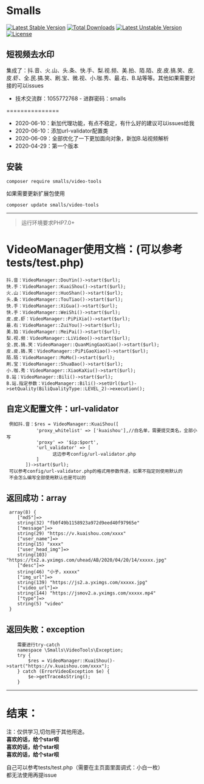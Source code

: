 <h1>Smalls</h1>
<p>
<a href="https://packagist.org/packages/smalls/video-tools"><img src="https://poser.pugx.org/smalls/video-tools/v/stable" alt="Latest Stable Version"></a>
<a href="https://packagist.org/packages/smalls/video-tools"><img src="https://poser.pugx.org/smalls/video-tools/downloads" alt="Total Downloads"></a>
<a href="https://packagist.org/packages/smalls/video-tools"><img src="https://poser.pugx.org/smalls/video-tools/v/unstable" alt="Latest Unstable Version"></a>
<a href="https://packagist.org/packages/smalls/video-tools"><img src="https://poser.pugx.org/smalls/video-tools/license" alt="License"></a>
</p>

## 短视频去水印
集成了：抖.音、火.山、头.条、快.手、梨.视.频、美.拍、陌.陌、皮.皮.搞.笑、皮.皮.虾、全.民.搞.笑、刷.宝、微.视、小.咖.秀、最.右、B.站等等。其他如果需要对接的可以issues

* 技术交流群：1055772768 - 进群密码：smalls

===============
* 2020-06-10：新加代理功能，有点不稳定，有什么好的建议可以issues给我
* 2020-06-10：添加url-validator配置类
* 2020-06-09：全部优化了一下更加面向对象，新加B.站视频解析
* 2020-04-29：第一个版本

## 安装

~~~
composer require smalls/video-tools
~~~

如果需要更新扩展包使用
~~~
composer update smalls/video-tools
~~~
 ********
> 运行环境要求PHP7.0+
 
 VideoManager使用文档：(可以参考tests/test.php)
 ==
    抖.音：VideoManager::DouYin()->start($url);
    快.手：VideoManager::KuaiShou()->start($url);
    火.山：VideoManager::HuoShan()->start($url);
    头.条：VideoManager::TouTiao()->start($url);
    快.手：VideoManager::XiGua()->start($url);
    快.手：VideoManager::WeiShi()->start($url);
    皮.皮.虾：VideoManager::PiPiXia()->start($url);
    最.右：VideoManager::ZuiYou()->start($url);
    美.拍：VideoManager::MeiPai()->start($url);
    梨.视.频：VideoManager::LiVideo()->start($url);
    全.民.搞.笑：VideoManager::QuanMingGaoXiao()->start($url);
    皮.皮.搞.笑：VideoManager::PiPiGaoXiao()->start($url);
    陌.陌：VideoManager::MoMo()->start($url);
    刷.宝：VideoManager::ShuaBao()->start($url);
    小.咖.秀：VideoManager::XiaoKaXiu()->start($url);
    B.站：VideoManager::Bili()->start($url);
    B.站.指定参数：VideoManager::Bili()->setUrl($url)->setQuality(BiliQualityType::LEVEL_2)->execution();
   自定义配置文件：url-validator
   --
   ````
    例如抖.音：$res = VideoManager::KuaiShou([
              'proxy_whitelist' => ['kuaishou'],//白名单，需要提交类名，全部小写
              'proxy' => '$ip:$port',
              'url_validator' => [
                    这边参考config/url-validator.php
              ]
          ])->start($url);
    可以参考config/url-validator.php的格式用参数传递，如果不指定则使用默认的
    不会怎么编写全部使用默认也是可以的
   ````
   返回成功：array
   --
   ````
    array(8) {
       ["md5"]=>
       string(32) "fb0f49b1158923a972d9eed40f97965e"
       ["message"]=>
       string(29) "https://v.kuaishou.com/xxxx"
       ["user_name"]=>
       string(15) "xxxx"
       ["user_head_img"]=>
       string(103) "https://tx2.a.yximgs.com/uhead/AB/2020/04/20/14/xxxxx.jpg"
       ["desc"]=>
       string(46) "小子，xxxxx"
       ["img_url"]=>
       string(139) "https://js2.a.yximgs.com/xxxxx.jpg"
       ["video_url"]=>
       string(144) "https://jsmov2.a.yximgs.com/xxxxx.mp4"
       ["type"]=>
       string(5) "video"
    }
   ````
   返回失败：exception
   --
   ````
       需要进行try-catch
       namespace \Smalls\VideoTools\Exception;
       try {
           $res = VideoManager::KuaiShou()->start("https://v.kuaishou.com/xxxx");
       } catch (ErrorVideoException $e) {
           $e->getTraceAsString();
       }
   ````
  ********
结束：  
==
  <font>注：仅供学习,切勿用于其他用途。</font> <br>
  **喜欢的话，给个star呗**<br>
  **喜欢的话，给个star呗**<br>
  **喜欢的话，给个star呗**<br>
  
  自己可以参考tests/test.php（需要在主页面里面调式：小白一枚）<br>
  都无法使用再提issue
